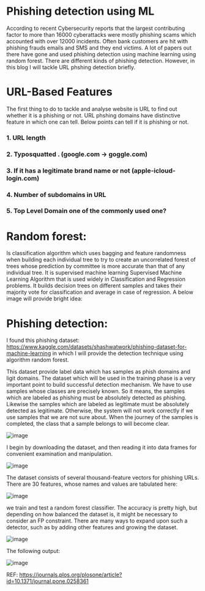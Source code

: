 # Phishing detection using ML


 According to recent Cybersecurity reports that the largest contributing factor to more than 16000 cyberattacks were mostly phishing scams which accounted with over 12000 incidents. Often bank customers are hit with phishing frauds emails and SMS and they end victims. A lot of papers out there have gone and used phishing detection using machine learning using random forest. There are different kinds of phishing detection. However, in this blog I will tackle URL phshing detection briefly. 


# URL-Based Features

The first thing to do to tackle and analyse website is URL to find out whether it is a phishing or not. URL phshing domains have distinctive feature in which one  can tell. Below points can tell if it is phishing or not.


### 1. URL length 

### 2. Typosquatted . (google.com → goggle.com)

### 3. If it has a legitimate brand name or not (apple-icloud-login.com)

### 4. Number of subdomains in URL

### 5. Top Level Domain one of the commonly used one?



# Random forest: 

Is classification algorithm which uses bagging and feature randomness when building each individual tree to try to create an uncorrelated forest of trees whose prediction by committee is more accurate than that of any individual tree. It is supervised machine learning Supervised Machine Learning Algorithm that is used widely in Classification and Regression problems. It builds decision trees on different samples and takes their majority vote for classification and average in case of regression. A below image will provide bright idea: 

 

# Phishing detection: 

I found this phishing dataset: https://www.kaggle.com/datasets/shashwatwork/phishing-dataset-for-machine-learning in which I will provide the detection technique using algorithm random forest.


This dataset provide label data which has samples as phish domains and ligit domains. The dataset which will be used in the training phase is a very important point 
to build successful detection mechanism. We have to use samples whose classes are precisely known. So it means, the samples which are labeled as phishing must be 
absolutely detected as phishing. Likewise the samples which are labeled as legitimate must be absolutely detected as legitimate. Otherwise, the system will not work 
correctly if we use samples that we are not sure about. When the journey of the samples is completed, the class that a sample belongs to will become clear.

![image](https://user-images.githubusercontent.com/54819478/179998951-4bd93461-85d8-4e28-adce-65893000a7ce.png)


I begin by downloading the dataset, and then reading it into data frames for convenient examination and manipulation.
 
![image](https://user-images.githubusercontent.com/54819478/179995991-deafa411-e112-4316-a641-1304574d0caf.png)

The dataset consists of several thousand-feature vectors for phishing URLs. There are 30 features, whose names and values are tabulated here:
 

![image](https://user-images.githubusercontent.com/54819478/179996016-2180ba95-84dd-463e-b8ea-ab95bcceab43.png)


we train and test a random forest classifier. The accuracy is pretty high, but depending on how balanced the dataset is, it might be necessary to consider an FP constraint. There are many ways to expand upon such a detector, such as by adding other features and growing the dataset.


![image](https://user-images.githubusercontent.com/54819478/180000068-562b0fc7-3322-4d6c-b27d-05191e5cb884.png)


The following output: 




![image](https://user-images.githubusercontent.com/54819478/180000212-96ddb51f-6213-4872-9be2-39b81b500de3.png)





REF: https://journals.plos.org/plosone/article?id=10.1371/journal.pone.0258361
